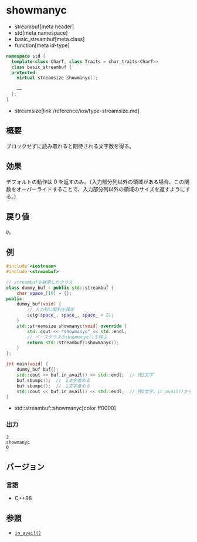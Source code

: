 # showmanyc
* streambuf[meta header]
* std[meta namespace]
* basic_streambuf[meta class]
* function[meta id-type]

```cpp
namespace std {
  template<class CharT, class Traits = char_traits<CharT>>
  class basic_streambuf {
  protected:
    virtual streamsize showmanyc();

    ……
  };
}
```
* streamsize[link /reference/ios/type-streamsize.md]

## 概要
ブロックせずに読み取れると期待される文字数を得る。

## 効果
デフォルトの動作は 0 を返すのみ。（入力部分列以外の領域がある場合、この関数をオーバーライドすることで、入力部分列以外の領域のサイズを返すようにする。）

## 戻り値
`0`。

## 例
```cpp example
#include <iostream>
#include <streambuf>

// streambufを継承したクラス
class dummy_buf : public std::streambuf {
    char space_[10] = {};
public:
    dummy_buf(void) {
        // 入力列に配列を設定
        setg(space_, space_, space_ + 2);
    }
    std::streamsize showmanyc(void) override {
        std::cout << "showmanyc" << std::endl;
        // ベースクラスのshowmanyc()を呼ぶ
        return std::streambuf::showmanyc();
    }
};

int main(void) {
    dummy_buf buf{};
    std::cout << buf.in_avail() << std::endl;  // 残2文字
    buf.sbumpc();  //　1文字進める
    buf.sbumpc();  //　1文字進める
    std::cout << buf.in_avail() << std::endl;  // 残0文字。in_avail()からshowmanyc()が呼ばれる
}
```
* std::streambuf::showmanyc[color ff0000]

### 出力
```
2
showmanyc
0
```

## バージョン
### 言語
- C++98

## 参照
- [`in_avail()`](in_avail.md)
